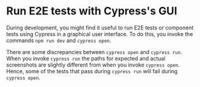 # Run E2E tests with Cypress's GUI

During development, you might find it useful to run E2E tests or component
tests using Cypress in a graphical user interface. To do this, you invoke the
commands `npm run dev` and `cypress open`.

There are some discrepancies between `cypress open` and `cypress run`. When
you invoke `cypress run` the paths for expected and actual screenshots are
slightly different from when you invoke `cypress open`. Hence, some of the
tests that pass during `cypress run` will fail during `cypress open`.
